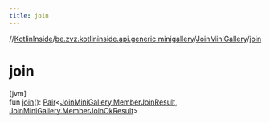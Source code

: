 ```yaml
---
title: join
---
```

//[KotlinInside](../../../index.html)/[be.zvz.kotlininside.api.generic.minigallery](../index.html)/[JoinMiniGallery](index.html)/[join](join.html)



# join



[jvm]\
fun [join](join.html)(): [Pair](https://kotlinlang.org/api/latest/jvm/stdlib/kotlin/-pair/index.html)&lt;[JoinMiniGallery.MemberJoinResult](-member-join-result/index.html), [JoinMiniGallery.MemberJoinOkResult](-member-join-ok-result/index.html)&gt;




